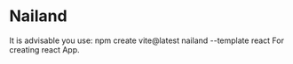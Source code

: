 # Nailand
It is advisable you use:
 npm create vite@latest nailand --template react
For creating react App.